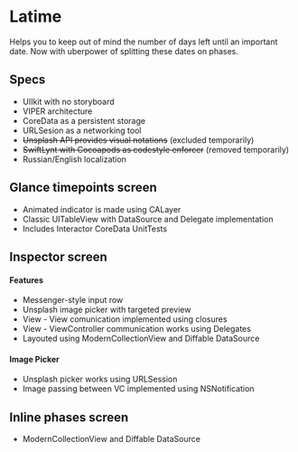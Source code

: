 # Latime

Helps you to keep out of mind the number of days left until an important date. Now with uberpower of splitting these dates on phases.

## Specs
- UIIkit with no storyboard
- VIPER architecture
- CoreData as a persistent storage
- URLSesion as a networking tool
- ~~Unsplash API provides visual notations~~ (excluded temporarily)
- ~~SwiftLynt with Cocoapods as codestyle enforcer~~ (removed temporarily)
- Russian/English localization

## Glance timepoints screen
- Animated indicator is made using CALayer
- Classic UITableView with DataSource and Delegate implementation
- Includes Interactor CoreData UnitTests
    
## Inspector screen
#### Features
- Messenger-style input row
- Unsplash image picker with targeted preview
- View - View comunication implemented using closures
- View - ViewController communication works using Delegates
- Layouted using ModernCollectionView and Diffable DataSource 

#### Image Picker
- Unsplash picker works using URLSession
- Image passing between VC implemented using NSNotification

## Inline phases screen
- ModernCollectionView and Diffable DataSource 
